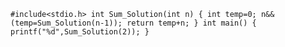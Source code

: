 `#include<stdio.h>
int Sum_Solution(int n)
{
	int temp=0;
	n&&(temp=Sum_Solution(n-1));
	return temp+n;
}
int main()
{
	printf("%d",Sum_Solution(2));
}`